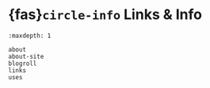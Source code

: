 # {fas}`circle-info` Links & Info

```{toctree}
:maxdepth: 1

about
about-site
blogroll
links
uses
```
